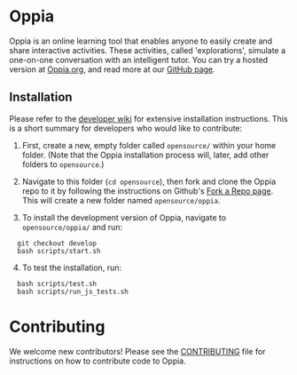 # Oppia
Oppia is an online learning tool that enables anyone to easily create and share interactive activities. These activities, called 'explorations', simulate a one-on-one conversation with an intelligent tutor. You can try a hosted version at [Oppia.org](https://www.oppia.org), and read more at our [GitHub page](http://oppia.github.io/).

## Installation

Please refer to the [developer wiki](https://github.com/oppia/oppia/wiki) for extensive installation instructions. This is a short summary for developers who would like to contribute:

1. First, create a new, empty folder called `opensource/` within your home folder. (Note that the Oppia installation process will, later, add other folders to `opensource`.)

2. Navigate to this folder (`cd opensource`), then fork and clone the Oppia repo to it by following the instructions on Github's [Fork a Repo page](https://help.github.com/articles/fork-a-repo/). This will create a new folder named `opensource/oppia`.

3. To install the development version of Oppia, navigate to `opensource/oppia/` and run:

  ```
    git checkout develop
    bash scripts/start.sh
  ```

4. To test the installation, run:

  ```
    bash scripts/test.sh
    bash scripts/run_js_tests.sh
  ```

# Contributing

We welcome new contributors! Please see the [CONTRIBUTING](CONTRIBUTING.md) file for instructions on how to contribute code to Oppia.
